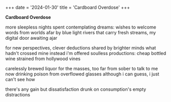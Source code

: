 +++
date = '2024-01-30'
title = 'Cardboard Overdose'
+++

**Cardboard Overdose**

more sleepless nights spent contemplating dreams:
wishes to welcome words from worlds afar
by blue light rivers that carry fresh streams,
my digital door awaiting ajar

for new perspectives, clever deductions
shared by brighter minds what hadn't crossed mine
instead i'm offered soulless productions:
cheap bottled wine strained from hollywood vines

carelessly brewed liquor for the masses,
too far from sober to talk to me now
drinking poison from overflowed glasses
although i can guess, i just can't see how

there's any gain but dissatisfaction
drunk on consumption's empty distractions
